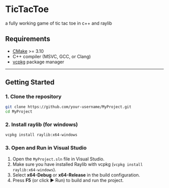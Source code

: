 # TicTacToe
a fully working game of tic tac toe in c++ and raylib




## Requirements
- [CMake](https://cmake.org/) >= 3.10
- C++ compiler (MSVC, GCC, or Clang)
- [vcpkg](https://github.com/microsoft/vcpkg) package manager

---

## Getting Started

### 1. Clone the repository
```bash
git clone https://github.com/your-username/MyProject.git
cd MyProject
```
### 2. Install raylib (for windows) 
```bash
vcpkg install raylib:x64-windows
```

### 3. Open and Run in Visual Studio
1. Open the `MyProject.sln` file in Visual Studio.
2. Make sure you have installed Raylib with vcpkg (`vcpkg install raylib:x64-windows`).
3. Select **x64-Debug** or **x64-Release** in the build configuration.
4. Press **F5** (or click ▶ Run) to build and run the project.
